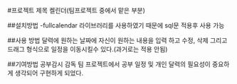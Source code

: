 #프로젝트 제목
켈린더(팀프로젝트 중에서 맡은 부분)

##설치방법
-fullcalendar 라이브러리를 사용하였기 때문에
sql문 적용후 사용 가능

##사용 방법
달력에 원하는 날짜에 자신이 원하는 내용을 
입력 하고 수정, 삭제 그리고 드래그 형식으로
일정을 이동시킬수 있다.(과거로는 적용 안됨)

##기여방법
공부감시 감독 팀 프로젝트에서 
공부 일정 및 개인 달력의 필요성이 중요하게 
생각되어 구현하게 되었다.